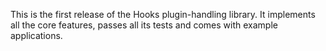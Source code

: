 This is the first release of the Hooks plugin-handling library. It implements all the core features, passes all its tests and comes with example applications.


